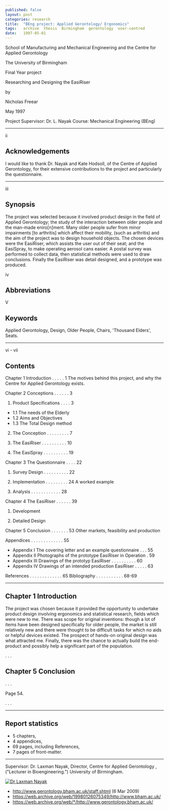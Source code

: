 ```yaml
---
published: false
layout: post
categories: research
title:  "BEng project: Applied Gerontology/ Ergonomics"
tags:   archive  thesis  Birmingham  gerontology  user-centred
date:   1997-05-01
---
```


School of Manufacturing and Mechanical Engineering
and the Centre for Applied Gerontology

The University of Birmingham

Final Year project


Researching and Designing
the EasiRiser

by

Nicholas Freear

May 1997


Project Supervisor:  Dr. L. Nayak
Course:  Mechanical Engineering (BEng)


---
ii

## Acknowledgements

I would like to thank Dr. Nayak and Kate Hodsoll, of the Centre of Applied Gerontology,
for their extensive contributions to the project and particularly the questionnaire.

---
iii

## Synopsis

The project was selected because it involved product design in the field of
Applied Gerontology; the study of the interaction between older people and the
man-made eniro[n]ment.
Many older people sufer from minor impairments [to arthritis]
which affect their mobility, (such as arthritis) and the aim of the project was
to  design household objects.
The chosen devices were the EasiRiser, which assists the user out of their seat;
and the EasiSpray, to make operating aerosol cans easier.
A postal survey was performed to collect data, then statistical methods were
used to draw conclusions.
Finally the EasiRiser was detail designed, and a prototype was produced.


iv

## Abbreviations


V

## Keywords

Applied Gerontology,  Design,
Older People,         Chairs,
'Thousand Elders',    Seats.

---
vi - vii

## Contents

Chapter 1  Introduction  . . . . . 1
    The motives behind this project, and why the
    Centre for Applied Gerontology exists.

Chapter 2  Conceptions . . . . . . 3

1. Product Specifications  . . . . 3
  * 1.1  The needs of the Elderly
  * 1.2  Aims and Objectives
  * 1.3  The Total Design method

2. The Conception  . . . . . . . . . 7

3. The EasiRiser . . . . . . . . . . 10

4. The EasiSpray . . . . . . . . . . 19

Chapter 3  The Questionnaire . . . . 22

1. Survey Design . . . . . . . . . . 22

2. Implementation  . . . . . . . . . 24
  A worked example

3. Analysis  . . . . . . . . . . . . 28

Chapter 4  The EasiRiser . . . . . . 39

1. Development

2. Detailed Design

Chapter 5  Conclusion  . . . . . . . 53
  Other markets, feasibility and production

Appendices . . . . . . . . . . . . . 55
  * Appendix I    The covering letter and an example questionnaire . . . 55
  * Appendix II   Photographs of the prototype EasiRiser in Operation  . 59
  * Appendix III  Drawings of the prototyp EasiRiser . . . . . . . . . . 60
  * Appendix IV   Drawings of an intended production EasiRiser . . . . . 63

References . . . . . . . . . . . . . 65
  Bibliography . . . . . . . . . . . 68-69

---

## Chapter 1  Introduction

The project was chosen because it provided the opportunity to undertake
product design involving ergonomics and statistical research, fields which were new to me.
There was scope for original inventions: though a lot of items have been
designed specifically for older people, the market is still relatively
new and there were thought to be difficult tasks for which no aids or helpful devices existed.
The prospect of hands-on original design was what attracted me.
Finally, there was the chance to actually build the end-product and
possibly help a significant part of the population.

. . .

## Chapter 5  Conclusion

. . .

Page 54.

. . .

---

## Report statistics

* 5 chapters,
* 4 appendices,
* 69 pages, including References,
* 7 pages of front-matter.


---

Supervisor:  Dr. Laxman Nayak, Director, Centre for Applied Gerontology , ("Lecturer in Bioengineering.") University of Birmingham.

[![Dr Laxman Nayak][nayak-img]][nayak]

* http://www.gerontology.bham.ac.uk/staff.shtml (6 Mar 2009)
* https://web.archive.org/web/19980126075349/http://www.bham.ac.uk/
* <https://web.archive.org/web/*/http://www.gerontology.bham.ac.uk/>


[nayak]: https://web.archive.org/web/20070611215853/http://www.gerontology.bham.ac.uk/staff.htm
  "Dr Laxman Nayak, Director. Centre for Applied Gerontology. (Archive.org 2007)"
[elders]: https://web.archive.org/web/20070611220106/http://www.gerontology.bham.ac.uk/eldersreaders.htm
[nayak-img]: https://web.archive.org/web/20070611215853im_/http://www.gerontology.bham.ac.uk/images/nayakl.jpg

[End]: //
